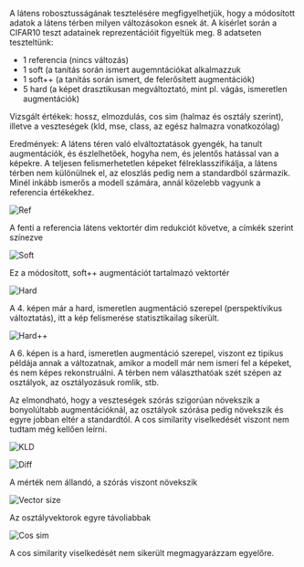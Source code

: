 A látens robosztusságának tesztelésére megfigyelhetjük, hogy a módosított adatok a látens térben milyen változásokon esnek át.
A kísérlet során a CIFAR10 teszt adatainek reprezentációit figyeltük meg. 8 adatseten teszteltünk:
 - 1 referencia (nincs változás)
 - 1 soft (a tanítás során ismert augemntációkat alkalmazzuk
 - 1 soft++ (a tanítás során ismert, de felerősített augmentációk)
 - 5 hard (a képet drasztikusan megváltoztató, mint pl. vágás, ismeretlen augmentációk)

 Vizsgált értékek: hossz, elmozdulás, cos sim (halmaz és osztály szerint), illetve a veszteségek (kld, mse, class, az egész halmazra vonatkozólag)

 Eredmények: A látens téren való elváltoztatások gyengék, ha tanult augmentációk, és észlelhetőek, hogyha nem, és jelentős hatással van a képekre. A teljesen felismerhetetlen képeket félreklasszifikálja, a látens térben nem különülnek el, az eloszlás pedig nem a standardból származik. Minél inkább ismerős a modell számára, annál közelebb vagyunk a referencia értékekhez.

 ![Ref](./augmentation_robustness/20240702135028/lspace_0_labels.png)

 A fenti a referencia látens vektortér dim redukciót követve, a címkék szerint színezve

  ![Soft](./augmentation_robustness/20240702135028/lspace_2_labels.png)
  
Ez a módosított, soft++ augmentációt tartalmazó vektortér

![Hard](./augmentation_robustness/20240702135028/lspace_4_labels.png)

A 4. képen már a hard, ismeretlen augmentáció szerepel (perspektívikus változtatás), itt a kép felismerése statisztikailag sikerült.

![Hard++](./augmentation_robustness/20240702135028/lspace_6_labels.png)

A 6. képen is a hard, ismeretlen augmentáció szerepel, viszont ez tipikus példája annak a változatnak, amikor a modell már nem ismeri fel a képeket, és nem képes rekonstruálni. A térben nem választhatóak szét szépen az osztályok, az osztályozásuk romlik, stb.

Az elmondható, hogy a veszteségek szórás szigorúan növekszik a bonyolúltabb augmentációknál, az osztályok szórása pedig növekszik és egyre jobban eltér a standardtól. A cos similarity viselkedését viszont nem tudtam még kellően leírni.

![KLD](./augmentation_robustness/20240702135028/avg_kld.png)

![Diff](./augmentation_robustness/20240702135028/avg_latent_space_diff_v_s.png)

A mérték nem állandó, a szórás viszont növekszik

![Vector size](./augmentation_robustness/20240702135028/avg_ls_v_size.png)

Az osztályvektorok egyre távoliabbak

![Cos sim](./augmentation_robustness/20240702135028/avg_cos_sim.png)

A cos similarity viselkedését nem sikerült megmagyarázzam egyelőre.

